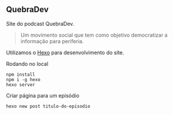 ## QuebraDev

Site do podcast QuebraDev.

> Um movimento social que tem como objetivo democratizar a informação para periferia.

Utilizamos o [Hexo](https://hexo.io/) para desenvolvimento do site.

Rodando no local
```
npm install
npm i -g hexo
hexo server
```

Criar página para um episódio
```
hexo new post titulo-do-episodio
```
